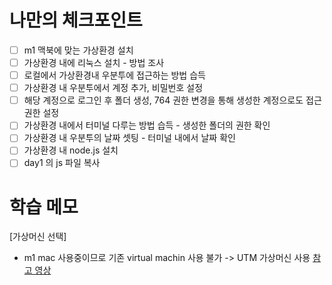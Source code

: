 # 나만의 체크포인트
- [ ]  m1 맥북에 맞는 가상환경 설치
- [ ]  가상환경 내에 리눅스 설치 - 방법 조사
- [ ]  로컬에서 가상환경내 우분투에 접근하는 방법 습득
- [ ]  가상환경 내 우분투에서 계정 추가, 비밀번호 설정
- [ ]  해당 계정으로 로그인 후 폴더 생성, 764 권한 변경을 통해 생성한 계정으로도 접근 권한 설정
- [ ]  가상환경 내에서 터미널 다루는 방법 습득 - 생성한 폴더의 권한 확인
- [ ]  가상환경 내 우분투의 날짜 셋팅 - 터미널 내에서 날짜 확인
- [ ]  가상환경 내 node.js 설치
- [ ]  day1 의 js 파일 복사

# 학습 메모

[가상머신 선택]
- m1 mac 사용중이므로 기존 virtual machin 사용 불가 -> UTM 가상머신 사용 [참고 영상](https://www.youtube.com/watch?v=wOYy-kztc9s)
